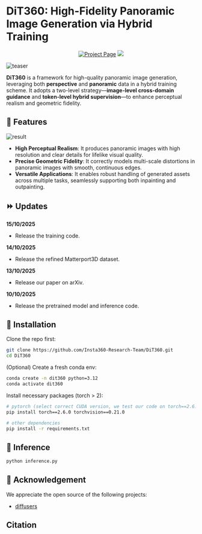 # DiT360: High-Fidelity Panoramic Image Generation via Hybrid Training

<p align="center">
<!-- <a><img src='https://img.shields.io/badge/arXiv-Paper-red?logo=arxiv&logoColor=white' alt='arXiv'></a> -->
<a href='https://fenghora.github.io/DiT360-Page/'><img src='https://img.shields.io/badge/Project_Page-Website-green?logo=insta360&logoColor=white' alt='Project Page'></a>
<a href='https://huggingface.co/spaces/Insta360-Research/DiT360'><img src='https://img.shields.io/badge/%F0%9F%A4%97%20Hugging%20Face-Live_Demo-blue'></a>
</p>

![teaser](assets/teaser.jpg)

**DiT360** is a framework for high-quality panoramic image generation, leveraging both **perspective** and **panoramic** data in a hybrid training scheme.
It adopts a two-level strategy—**image-level cross-domain guidance** and **token-level hybrid supervision**—to enhance perceptual realism and geometric fidelity.

## 🌟 Features

<!-- <p align="center">
  <img src="assets/result.gif" width="90%">
</p> -->
![result](assets/result.gif)

- **High Perceptual Realism**: It produces panoramic images with high resolution and clear details for lifelike visual quality.
- **Precise Geometric Fidelity**: It correctly models multi-scale distortions in panoramic images with smooth, continuous edges.
- **Versatile Applications**: It enables robust handling of generated assets across multiple tasks, seamlessly supporting both inpainting and outpainting.


## ⏩ Updates
**15/10/2025**
- Release the training code.
  
**14/10/2025**
- Release the refined Matterport3D dataset.

**13/10/2025**
- Release our paper on arXiv.
  
**10/10/2025**
- Release the pretrained model and inference code.

## 🔨 Installation

Clone the repo first:

```Bash
git clone https://github.com/Insta360-Research-Team/DiT360.git
cd DiT360
```

(Optional) Create a fresh conda env:

```Bash
conda create -n dit360 python=3.12
conda activate dit360
```

Install necessary packages (torch > 2):

```Bash
# pytorch (select correct CUDA version, we test our code on torch==2.6.0 and torchvision==0.21.0)
pip install torch==2.6.0 torchvision==0.21.0

# other dependencies
pip install -r requirements.txt
```

## 📒 Inference

```Bash
python inference.py
```

## 🤝 Acknowledgement

We appreciate the open source of the following projects:

* [diffusers](https://github.com/huggingface/diffusers)

## Citation
```

```
